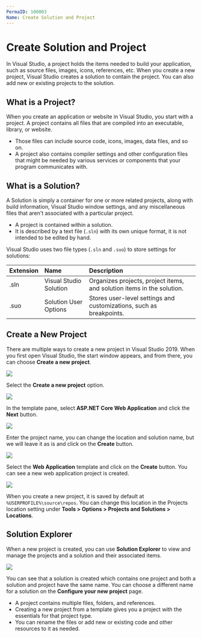 ```yaml
---
PermaID: 100003
Name: Create Solution and Project
---
```


# Create Solution and Project

In Visual Studio, a project holds the items needed to build your application, such as source files, images, icons, references, etc. When you create a new project, Visual Studio creates a solution to contain the project. You can also add new or existing projects to the solution.

## What is a Project?

When you create an application or website in Visual Studio, you start with a project. A project contains all files that are compiled into an executable, library, or website. 

 - Those files can include source code, icons, images, data files, and so on. 
 - A project also contains compiler settings and other configuration files that might be needed by various services or components that your program communicates with.

## What is a Solution?

A Solution is simply a container for one or more related projects, along with build information, Visual Studio window settings, and any miscellaneous files that aren't associated with a particular project. 

 - A project is contained within a solution. 
 - It is described by a text file (`.sln`) with its own unique format, it is not intended to be edited by hand.

Visual Studio uses two file types (`.sln` and `.suo`) to store settings for solutions:

| Extension | Name                     | Description                                                                     |
|:----------|:-------------------------|:--------------------------------------------------------------------------------|
| .sln      | Visual Studio Solution   | Organizes projects, project items, and solution items in the solution.          |
| .suo      | Solution User Options    | Stores user-level settings and customizations, such as breakpoints.             |

## Create a New Project

There are multiple ways to create a new project in Visual Studio 2019. When you first open Visual Studio, the start window appears, and from there, you can choose **Create a new project**.

<img src="images/project-types-1.png">

Select the **Create a new project** option.

<img src="images/create-solution-and-project-1.png">

In the template pane, select **ASP.NET Core Web Application** and click the **Next** button.

<img src="images/create-solution-and-project-2.png">

Enter the project name, you can change the location and solution name, but we will leave it as is and click on the **Create** button.  

<img src="images/create-solution-and-project-3.png">

Select the **Web Application** template and click on the **Create** button. You can see a new web application project is created.

<img src="images/create-solution-and-project-4.png">

When you create a new project, it is saved by default at `%USERPROFILE%\source\repos`. You can change this location in the Projects location setting under **Tools > Options > Projects and Solutions > Locations**.

## Solution Explorer

When a new project is created, you can use **Solution Explorer** to view and manage the projects and a solution and their associated items. 

<img src="images/create-solution-and-project-5.png">

You can see that a solution is created which contains one project and both a solution and project have the same name. You can choose a different name for a solution on the **Configure your new project** page.

 - A project contains multiple files, folders, and references. 
 - Creating a new project from a template gives you a project with the essentials for that project type. 
 - You can rename the files or add new or existing code and other resources to it as needed.


